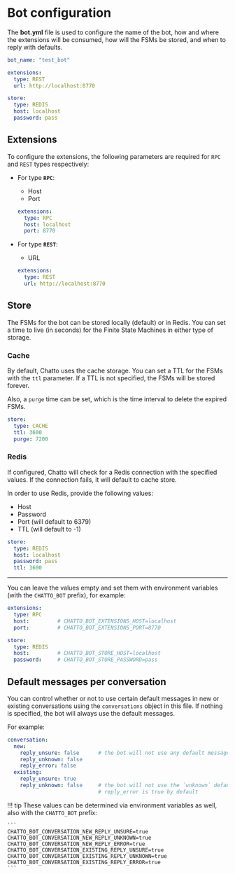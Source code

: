 # Bot configuration

The **bot.yml** file is used to configure the name of the bot, how and where the extensions will be consumed, how will the FSMs be stored, and when to reply with defaults.

```yaml
bot_name: "test_bot"

extensions:
  type: REST
  url: http://localhost:8770

store:
  type: REDIS
  host: localhost
  password: pass
```

## Extensions

To configure the extensions, the following parameters are required for `RPC` and `REST` types respectively:

* For type **`RPC`**:
    * Host
    * Port

    ```yaml
    extensions:
      type: RPC
      host: localhost
      port: 8770
    ```
  
* For type **`REST`**:
    * URL
    
    ```yaml
    extensions:
      type: REST
      url: http://localhost:8770
    ```

## Store

The FSMs for the bot can be stored locally (default) or in Redis. You can set a time to live (in seconds) for the Finite State Machines in either type of storage.

### Cache

By default, Chatto uses the cache storage. You can set a TTL for the FSMs with the `ttl` parameter. If a TTL is not specified, the FSMs will be stored forever.

Also, a `purge` time can be set, which is the time interval to delete the expired FSMs.

```yaml
store:
  type: CACHE
  ttl: 3600
  purge: 7200
```

### Redis

If configured, Chatto will check for a Redis connection with the specified values. If the connection fails, it will default to cache store.

In order to use Redis, provide the following values:

* Host
* Password
* Port (will default to 6379)
* TTL (will default to -1)

```yaml
store:
  type: REDIS
  host: localhost
  password: pass
  ttl: 3600
```

---
You can leave the values empty and set them with environment variables (with the `CHATTO_BOT` prefix), for example:

```yaml
extensions:
  type: RPC
  host:         # CHATTO_BOT_EXTENSIONS_HOST=localhost
  port:         # CHATTO_BOT_EXTENSIONS_PORT=8770

store:
  type: REDIS
  host:         # CHATTO_BOT_STORE_HOST=localhost
  password:     # CHATTO_BOT_STORE_PASSWORD=pass
```

## Default messages per conversation

You can control whether or not to use certain default messages in new or existing conversations using the `conversations` object in this file. If nothing is specified, the bot will always use the default messages.

For example:

```yaml
conversation:
  new:
    reply_unsure: false      # the bot will not use any default messages if the conversation is new
    reply_unknown: false
    reply_error: false
  existing:
    reply_unsure: true 
    reply_unknown: false     # the bot will not use the `unknown` default even in existing conversations
                             # reply_error is true by default
```

!!! tip
    These values can be determined via environment variables as well, also with the `CHATTO_BOT` prefix:

    ```
    CHATTO_BOT_CONVERSATION_NEW_REPLY_UNSURE=true
    CHATTO_BOT_CONVERSATION_NEW_REPLY_UNKNOWN=true
    CHATTO_BOT_CONVERSATION_NEW_REPLY_ERROR=true
    CHATTO_BOT_CONVERSATION_EXISTING_REPLY_UNSURE=true
    CHATTO_BOT_CONVERSATION_EXISTING_REPLY_UNKNOWN=true
    CHATTO_BOT_CONVERSATION_EXISTING_REPLY_ERROR=true
    ```
  
